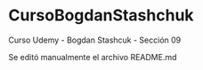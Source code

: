 # CursoBogdanStashchuk
Curso Udemy - Bogdan Stashcuk - Sección 09

Se editó manualmente el archivo README.md

